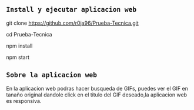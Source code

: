 ## `Install y ejecutar aplicacion web`

git clone https://github.com/r0ja96/Prueba-Tecnica.git

cd Prueba-Tecnica

npm install

npm start

## `Sobre la aplicacion web`

En la aplicacion web podras hacer busqueda de GIFs, puedes ver el GIF en tanaño original dandole click en el titulo del GIF deseado,la aplicacion web es responsiva.
